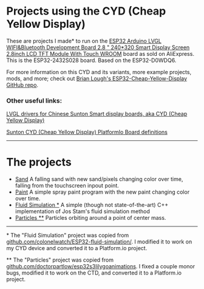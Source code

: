 # Projects using the CYD (Cheap Yellow Display)

These are projects I made* to run on the [ESP32 Arduino LVGL WIFI&Bluetooth Development Board 2.8 " 240*320 Smart Display Screen 2.8inch LCD TFT Module With Touch WROOM](https://www.aliexpress.us/item/3256805849164942.html) board as sold on AliExpress. This is the ESP32-2432S028 board. Based on the ESP32-D0WDQ6.

For more information on this CYD and its variants, more example projects, mods, and more; check out [Brian Lough's ESP32-Cheap-Yellow-Display GitHub repo](https://github.com/witnessmenow/ESP32-Cheap-Yellow-Display).

### Other useful links:

[LVGL drivers for Chinese Sunton Smart display boards, aka CYD (Cheap Yellow Display)](https://github.com/rzeldent/esp32-smartdisplay)

[Sunton CYD (Cheap Yellow Display) PlatformIo Board definitions](https://github.com/rzeldent/platformio-espressif32-sunton/)

---

# The projects

- [Sand](projects/sand) A falling sand with new sand/pixels changing color over time, falling from the touchscreen inpout point.
- [Paint](projects/paint) A simple spray paint program with the new paint changing color over time.
- [Fluid Simulation *](projects/fluid-simulation) A simple (though not state-of-the-art) C++ implementation of Jos Stam's fluid simulation method
- [Particles **](projects/particles) Particles orbiting around a point of center mass.

---

\* The "Fluid Simulation" project was copied from [github.com/colonelwatch/ESP32-fluid-simulation/](https://github.com/colonelwatch/ESP32-fluid-simulation/). I modified it to work on my CYD device and converted it to a Platform.io project.

\*\* The "Particles" project was copied from [github.com/doctorpartlow/esp32s3lilygoanimations](https://github.com/doctorpartlow/esp32s3lilygoanimations/blob/main/particles.ino). I fixed a couple monor bugs, modified it to work on the CTD, and converted it to a Platform.io project.
